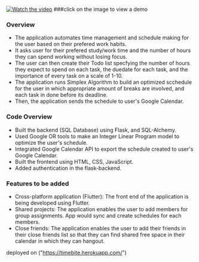 [![Watch the video](https://imgur.com/WFqVdiK.png)](https://drive.google.com/file/d/1GveotFvEWfppnT9a7DG0Ar7NN-1whxPz/view?usp=sharing)
###click on the image to view a demo
### Overview ###
- The application automates time management and schedule making for the user based on their prefered work habits.
- It asks user for their prefered study/work time and the number of hours they can spend working without losing focus.
- The user can then create their Todo list specfying the number of hours they expect to spend on each task, the duedate for each task, and the importance of every task on a scale of 1-10.
- The application runs Simplex Algorithm to build an optimized scchedule for the user in which appropriate amount of breaks are involved, and each task in done before its deadline.
- Then, the application sends the schedule to user's Google Calendar.
### Code Overview
- Built the backend (SQL Database) using Flask, and SQL-Alchemy.
- Used Google OR tools to make an Integer Linear Program model to optimize the user's schedule.
- Integrated Google Calendar API to export the schedule created to user's Google Calendar.
- Built the frontend using HTML, CSS, JavaScript.
- Added authentication in the flask-backend.
### Features to be added
- Cross-platform application (Flutter): The front end of the application is being developed using Flutter.
- Shared projects: The application enables the user to add members for group assignments. App would sync and create schedules for each members.
- Close friends: The application enables the user to add their friends in their close friends list so that they can find shared free space in their calendar in which they can hangout.

deployed on ("https://timebite.herokuapp.com/")
